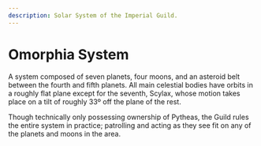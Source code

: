 ```yaml
---
description: Solar System of the Imperial Guild.
---
```


# Omorphia System

A system composed of seven planets, four moons, and an asteroid belt between the fourth and fifth planets. All main celestial bodies have orbits in a roughly flat plane except for the seventh, Scylax, whose motion takes place on a tilt of roughly 33º off the plane of the rest.

Though technically only possessing ownership of Pytheas, the Guild rules the entire system in practice; patrolling and acting as they see fit on any of the planets and moons in the area.
